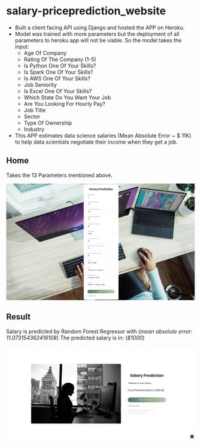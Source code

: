 # salary-priceprediction_website
* Built a client facing API using Django and hosted the APP on Heroku.
* Model was trained with more parameters but the deployment of all parameters to heroku app will not be viable. So the model takes the input:
    * Age Of Company
    * Rating Of The Company (1-5)
    * Is Python One Of Your Skills?
    * Is Spark One Of Your Skills?
    * Is AWS One Of Your Skills?
    * Job Seniority
    * Is Excel One Of Your Skills?
    * Which State Do You Want Your Job
    * Are You Looking For Hourly Pay?
    * Job Title
    * Sector
    * Type Of Ownership
    * Industry
* This APP estimates data science salaries (Mean Absolute Error ~ $ 11K) to help data scientists negotiate their income when they get a job.

## Home
Takes the 13 Parameters mentioned above.

<span style="display:block;text-align:center">![](images/home_page.png)</span>

## Result
Salary is predicted by Random Forest Regressor with (_mean absolute error: 11.073154362416108_)
The predicted salary is in: (_$1000_)

<span style="display:block;text-align:center">![](images/result.png)</span>
